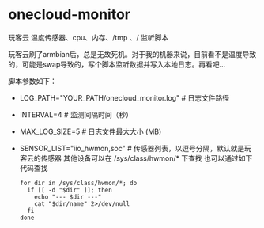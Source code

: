 # onecloud-monitor
玩客云 温度传感器、cpu、内存、/tmp 、/ 监听脚本

玩客云刷了armbian后，总是无故死机。对于我的机器来说，目前看不是温度导致的，可能是swap导致的，写个脚本监听数据并写入本地日志。再看吧...

脚本参数如下：

- LOG_PATH="YOUR_PATH/onecloud_monitor.log"  # 日志文件路径

- INTERVAL=4         # 监测间隔时间（秒）

- MAX_LOG_SIZE=5        # 日志文件最大大小 (MB)

- SENSOR_LIST="iio_hwmon,soc"    # 传感器列表，以逗号分隔，默认就是玩客云的传感器 其他设备可以在 /sys/class/hwmon/* 下查找
  也可以通过如下代码查找

  ```
  for dir in /sys/class/hwmon/*; do
    if [[ -d "$dir" ]]; then
      echo "--- $dir ---"
      cat "$dir/name" 2>/dev/null
    fi
  done
  ```

  
